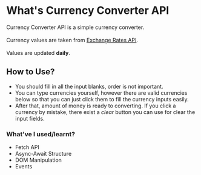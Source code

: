 # What's Currency Converter API

Currency Converter API is a simple currency converter.<br><br> Currency values are taken from [Exchange Rates API](https://exchangeratesapi.io/).<br><br>
Values are updated **daily**.

## How to Use?

* You should fill in all the input blanks, order is not important.
* You can type currencies yourself, however there are valid currencies below so that you can just click them to fill the currency inputs easily.
* After that, amount of money is ready to converting. If you click a currency by mistake, there exist a *clear* button you can use for clear the input fields. 


### What've I used/learnt?

* Fetch API
* Async-Await Structure
* DOM Manipulation
* Events
